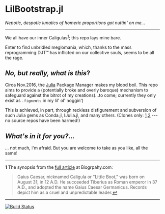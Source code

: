 # LilBootstrap.jl
_Nepotic, despotic lunatics of homeric proportions got nuttin' on me..._

------------------------

We all have our inner Caligulas<sup id="a1">[1](#f1)</sup>; this repo lays mine bare.

Enter to find unbridled meglomania, which, thanks to the mass reprogramming DJT™ has inflicted on our collective souls, seems to be all the rage.

## _No, but really, what is this_?
Circa Nov.2016, the [Julia](http://julialang.org/) Package Manager makes my blood boil.  This repo aims to provide a (potentially broke and overly baroque) mechanism to safeguard against the bitrot of my creations(...to come; currently they only exist as `.figments` in my lil' ol' noggin')

This is achieved, in part, through reckless disfigurement and subversion of such Julia gems as Conda.jl, IJulia.jl, and many others. (Clones only: [1](https://github.com/lilinjn/Conda.jl),[2](https://github.com/lilinjn/IJulia.jl) --- no source repos have been harmed!)

## _What's in it for you?..._
... not much, I'm afraid. But you are welcome to take as you like, all the same!

-----------------------------

<b id="f1">1</b> The synopsis from the [full article](http://www.biography.com/people/caligula-9235253) at Biogrpahy.com:
> Gaius Caesar, nicknamed Caligula or "Little Boot," was born on August 31, in 12 A.D. He succeeded Tiberius as Roman emperor in 37 A.D., and adopted the name Gaius Caesar Germanicus. Records depict him as a cruel and unpredictable leader.[↩](#a1)

-----------------------------

[![Build Status](https://travis-ci.org/lilinjn/LilBootstrap.jl.svg?branch=master)](https://travis-ci.org/lilinjn/LilBootstrap.jl)
